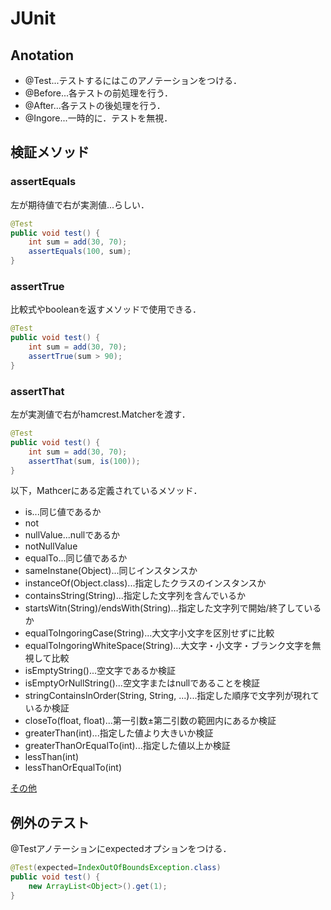 # JUnit

## Anotation
- @Test...テストするにはこのアノテーションをつける．
- @Before...各テストの前処理を行う．
- @After...各テストの後処理を行う．
- @Ingore...一時的に．テストを無視．

## 検証メソッド
### assertEquals
左が期待値で右が実測値...らしい．
```Java
@Test
public void test() {
    int sum = add(30, 70);
    assertEquals(100, sum);
}
```

### assertTrue
比較式やbooleanを返すメソッドで使用できる．
```Java
@Test
public void test() {
    int sum = add(30, 70);
    assertTrue(sum > 90);
}
```

### assertThat
左が実測値で右がhamcrest.Matcherを渡す．
```Java
@Test
public void test() {
    int sum = add(30, 70);
    assertThat(sum, is(100));
}
```
以下，Mathcerにある定義されているメソッド．
- is...同じ値であるか
- not
- nullValue...nullであるか
- notNullValue
- equalTo...同じ値であるか
- sameInstane(Object)...同じインスタンスか
- instanceOf(Object.class)...指定したクラスのインスタンスか
- containsString(String)...指定した文字列を含んでいるか
- startsWitn(String)/endsWith(String)...指定した文字列で開始/終了しているか
- equalToIngoringCase(String)...大文字小文字を区別せずに比較
- equalToIngoringWhiteSpace(String)...大文字・小文字・ブランク文字を無視して比較
- isEmptyString()...空文字であるか検証
- isEmptyOrNullString()...空文字またはnullであることを検証
- stringContainsInOrder(String, String, ...)...指定した順序で文字列が現れているか検証
- closeTo(float, float)...第一引数±第二引数の範囲内にあるか検証
- greaterThan(int)...指定した値より大きいか検証
- greaterThanOrEqualTo(int)...指定した値以上か検証
- lessThan(int)
- lessThanOrEqualTo(int)

[その他](https://qiita.com/opengl-8080/items/e57dab6e1fa5940850a3)


## 例外のテスト
@Testアノテーションにexpectedオプションをつける．
```Java
@Test(expected=IndexOutOfBoundsException.class)
public void test() {
    new ArrayList<Object>().get(1);
}
```
